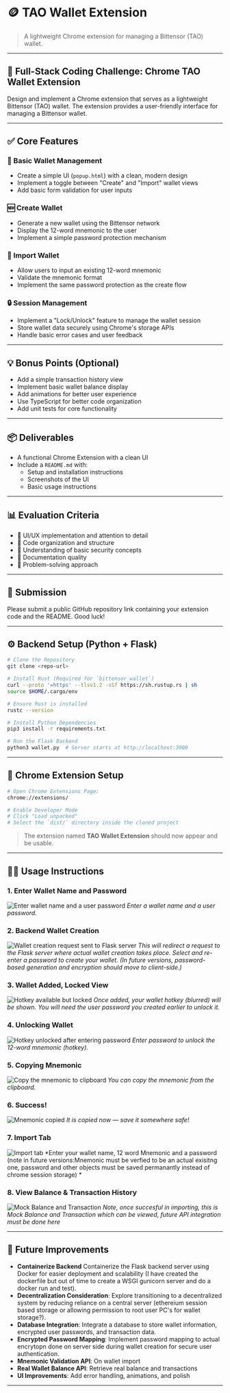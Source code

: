 # 🪙 TAO Wallet Extension

> A lightweight Chrome extension for managing a Bittensor (TAO) wallet.

---

## 🧪 Full-Stack Coding Challenge: Chrome TAO Wallet Extension

Design and implement a Chrome extension that serves as a lightweight Bittensor (TAO) wallet. The extension provides a user-friendly interface for managing a Bittensor wallet.

---

## ✅ Core Features

### 🔐 Basic Wallet Management

- Create a simple UI (`popup.html`) with a clean, modern design
- Implement a toggle between "Create" and "Import" wallet views
- Add basic form validation for user inputs

### 🆕 Create Wallet

- Generate a new wallet using the Bittensor network
- Display the 12-word mnemonic to the user
- Implement a simple password protection mechanism

### 🔁 Import Wallet

- Allow users to input an existing 12-word mnemonic
- Validate the mnemonic format
- Implement the same password protection as the create flow

### 🔒 Session Management

- Implement a "Lock/Unlock" feature to manage the wallet session
- Store wallet data securely using Chrome's storage APIs
- Handle basic error cases and user feedback

---

## 💡 Bonus Points (Optional)

- Add a simple transaction history view
- Implement basic wallet balance display
- Add animations for better user experience
- Use TypeScript for better code organization
- Add unit tests for core functionality

---

## 📦 Deliverables

- A functional Chrome Extension with a clean UI
- Include a `README.md` with:
  - Setup and installation instructions
  - Screenshots of the UI
  - Basic usage instructions

---

## 📊 Evaluation Criteria

- 🎨 UI/UX implementation and attention to detail
- 🧱 Code organization and structure
- 🧪 Understanding of basic security concepts
- 📝 Documentation quality
- 🚀 Problem-solving approach

---

## 🧳 Submission

Please submit a public GitHub repository link containing your extension code and the README. Good luck!

---

## ⚙️ Backend Setup (Python + Flask)

```bash
# Clone the Repository
git clone <repo-url>

# Install Rust (Required for `bittensor_wallet`)
curl --proto '=https' --tlsv1.2 -sSf https://sh.rustup.rs | sh
source $HOME/.cargo/env

# Ensure Rust is installed
rustc --version

# Install Python Dependencies
pip3 install -r requirements.txt

# Run the Flask Backend
python3 wallet.py  # Server starts at http://localhost:3000
```

---

## 🧹 Chrome Extension Setup

```bash
# Open Chrome Extensions Page:
chrome://extensions/

# Enable Developer Mode
# Click "Load unpacked"
# Select the `dist/` directory inside the cloned project
```

> The extension named **TAO Wallet Extension** should now appear and be usable.

---

## 🧑‍💻 Usage Instructions

### 1. Enter Wallet Name and Password
![Enter wallet name and a user password](images/1.png)
*Enter a wallet name and a user password.*

### 2. Backend Wallet Creation
![Wallet creation request sent to Flask server](images/2.png)
*This will redirect a request to the Flask server where actual wallet creation takes place.
Select and re-enter a password to create your wallet.
(In future versions, password-based generation and encryption should move to client-side.)*

### 3. Wallet Added, Locked View
![Hotkey available but locked](images/3.png)
*Once added, your wallet hotkey (blurred) will be shown.
You will need the user password you created earlier to unlock it.*

### 4. Unlocking Wallet
![Hotkey unlocked after entering password](images/4.png)
*Enter password to unlock the 12-word mnemonic (hotkey).*

### 5. Copying Mnemonic
![Copy the mnemonic to clipboard](images/5.png)
*You can copy the mnemonic from the clipboard.*

### 6. Success!
![Mnemonic copied](images/6.png)
*It is copied now — save it somewhere safe!*

### 7. Import Tab
![Import tab](images/7.png)
*Enter your wallet name, 12 word Mnemonic and a password (note in future versions:Mnemonic must be verfied to be an actual exisitng one, password and other objects must be saved permanantly instead of chrome session storage)
*

### 8. View Balance & Transaction History
![Mock Balance and Transaction](images/8.png)
*Note, once succesful in importing, this is Mock Balance and Transaction which can be viewed, future API integration must be done here*

---

## 🚀 Future Improvements

- **Containerize Backend** Containerize the Flask backend server using Docker for easier deployment and scalability (I have created the          dockerfile but out of time to create a WSGI gunicorn server and do a docker run and test).
- **Decentralization Consideration**: Explore transitioning to a decentralized system by reducing reliance on a central server (ethereium session based storage or allowing permission to root user PC's for wallet storage?).
- **Database Integration**: Integrate a database to store wallet information, encrypted user passwords, and transaction data.
- **Encrypted Password Mapping**: Implement password mapping to actual encrytopn done on server side during wallet creation for secure user authentication.
- **Mnemonic Validation API**: On wallet import
- **Real Wallet Balance API**: Retrieve real balance and transactions
- **UI Improvements**: Add error handling, animations, and polish

---